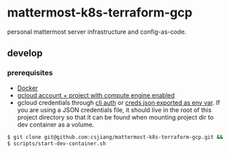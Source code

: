 # mattermost-k8s-terraform-gcp
personal mattermost server infrastructure and config-as-code.

## develop
### prerequisites
* [Docker](https://docs.docker.com/get-docker/)
* [gcloud account + project with compute engine enabled](https://cloud.google.com/)
* gcloud credentials through [cli auth](https://cloud.google.com/sdk/gcloud/reference/auth/login) or [creds json exported as env var](https://cloud.google.com/docs/authentication/getting-started). If you are using a JSON credentials file, it should live in the root of this project directory so that it can be found when mounting project dir to dev container as a volume.

```bash
$ git clone git@github.com:csjiang/mattermost-k8s-terraform-gcp.git && cd mattermost-k8s-terraform-gcp
$ scripts/start-dev-container.sh
```